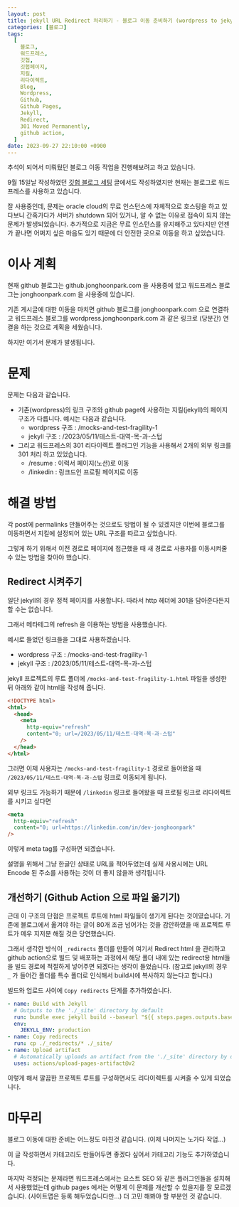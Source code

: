```yaml
---
layout: post
title: jekyll URL Redirect 처리하기 - 블로그 이동 준비하기 (wordpress to jekyll)
categories: [블로그]
tags:
  [
    블로그,
    워드프레스,
    깃헙,
    깃헙페이지,
    지킬,
    리다이렉트,
    Blog,
    Wordpress,
    Github,
    Github Pages,
    Jekyll,
    Redirect,
    301 Moved Permanently,
    github action,
  ]
date: 2023-09-27 22:10:00 +0900
---
```


추석이 되어서 미뤄뒀던 블로그 이동 작업을 진행해보려고 하고 있습니다.

9월 15일날 작성하였던 [깃헙 블로그 세팅](/2023/09/15/깃헙-블로그-세팅) 글에서도 작성하였지만 현재는 블로그로 워드프레스를 사용하고 있습니다.

잘 사용중인데, 문제는 oracle cloud의 무료 인스턴스에 자체적으로 호스팅을 하고 있다보니
간혹가다가 서버가 shutdown 되어 있거나, 알 수 없는 이유로 접속이 되지 않는 문제가 발생되었습니다.
추가적으로 지금은 무료 인스턴스를 유지해주고 있다지만 언젠가 끝나면 어쩌지 싶은 마음도 있기 때문에
더 안전한 곳으로 이동을 하고 싶었습니다.

# 이사 계획

현재 github 블로그는 github.jonghoonpark.com 을 사용중에 있고
워드프레스 블로그는 jonghoonpark.com 을 사용중에 있습니다.

기존 게시글에 대한 이동을 마치면 github 블로그를 jonghoonpark.com 으로 연결하고
워드프레스 블로그를 wordpress.jonghoonpark.com 과 같은 링크로 (당분간) 연결을 하는 것으로 계획을 세웠습니다.

하지만 여기서 문제가 발생됩니다.

# 문제

문제는 다음과 같습니다.

- 기존(wordpress)의 링크 구조와 github page에 사용하는 지킬(jekyll)의 페이지 구조가 다릅니다. 예시는 다음과 같습니다.
  - wordpress 구조 : /mocks-and-test-fragility-1
  - jekyll 구조 : /2023/05/11/테스트-대역-목-과-스텁
- 그리고 워드프레스의 301 리다이렉트 플러그인 기능을 사용해서 2개의 외부 링크를 301 처리 하고 있었습니다.
  - /resume : 이력서 페이지(노션)로 이동
  - /linkedin : 링크드인 프로필 페이지로 이동

# 해결 방법

각 post에 permalinks 만들어주는 것으로도 방법이 될 수 있겠지만 이번에 블로그를 이동하면서 지킬에 설정되어 있는 URL 구조를 따르고 싶었습니다.

그렇게 하기 위해서 이전 경로로 페이지에 접근했을 때 새 경로로 사용자를 이동시켜줄 수 있는 방법을 찾아야 했습니다.

## Redirect 시켜주기

일단 jekyll의 경우 정적 페이지를 사용합니다. 따라서 http 헤더에 301을 담아준다든지 할 수는 없습니다.

그래서 메타테그의 refresh 을 이용하는 방법을 사용했습니다.

예시로 들었던 링크들을 그대로 사용하겠습니다.

- wordpress 구조 : /mocks-and-test-fragility-1
- jekyll 구조 : /2023/05/11/테스트-대역-목-과-스텁

jekyll 프로젝트의 루트 폴더에 `/mocks-and-test-fragility-1.html` 파일을 생성한 뒤 아래와 같이 html을 작성해 줍니다.

```html
<!DOCTYPE html>
<html>
  <head>
    <meta
      http-equiv="refresh"
      content="0; url=/2023/05/11/테스트-대역-목-과-스텁"
    />
  </head>
</html>
```

그러면 이제 사용자는 `/mocks-and-test-fragility-1` 경로로 들어왔을 때
`/2023/05/11/테스트-대역-목-과-스텁` 링크로 이동되게 됩니다.

외부 링크도 가능하기 때문에 `/linkedin` 링크로 들어왔을 때 프로필 링크로 리다이렉트를 시키고 싶다면

```html
<meta
  http-equiv="refresh"
  content="0; url=https://linkedin.com/in/dev-jonghoonpark"
/>
```

이렇게 meta tag를 구성하면 되겠습니다.

설명을 위해서 그냥 한글인 상태로 URL을 적어두었는데 실제 사용시에는 URL Encode 된 주소를 사용하는 것이 더 좋지 않을까 생각됩니다.

## 개선하기 (Github Action 으로 파일 옮기기)

근데 이 구조의 단점은 프로젝트 루트에 html 파일들이 생기게 된다는 것이였습니다.
기존에 블로그에서 옮겨야 하는 글이 80개 조금 넘어가는 것을 감안하였을 때 프로젝트 루트가 메우 지저분 해질 것은 당연했습니다.

그래서 생각한 방식이 `_redirects` 폴더를 만들어 여기서 Redirect html 을 관리하고 github action으로 빌드 및 배포하는 과정에서 해당 폴더 내에 있는 redirect용 html들을 빌드 경로에 적절하게 넣어주면 되겠다는 생각이 들었습니다.
(참고로 jekyll의 경우 `_` 가 들어간 폴더를 특수 폴더로 인식해서 build시에 복사하지 않는다고 합니다.)

빌드와 업로드 사이에 `Copy redirects` 단계를 추가하였습니다.

```yml
- name: Build with Jekyll
  # Outputs to the './_site' directory by default
  run: bundle exec jekyll build --baseurl "${{ steps.pages.outputs.base_path }}"
  env:
    JEKYLL_ENV: production
- name: Copy redirects
  run: cp ./_redirects/* ./_site/
- name: Upload artifact
  # Automatically uploads an artifact from the './_site' directory by default
  uses: actions/upload-pages-artifact@v2
```

이렇게 해서 깔끔한 프로젝트 루트를 구성하면서도 리다이렉트를 시켜줄 수 있게 되었습니다.

# 마무리

블로그 이동에 대한 준비는 어느정도 마친것 같습니다.
(이제 나머지는 노가다 작업...)

이 글 작성하면서 카테고리도 만들어두면 좋겠다 싶어서 카테고리 기능도 추가하였습니다.

마지막 걱정되는 문제라면
워드프레스에서는 요스트 SEO 와 같은 플러그인들을 설치해서 사용했었는데
github pages 에서는 어떻게 이 문제를 개선할 수 있을지를 잘 모르겠습니다.
(사이트맵은 등록 해두었습니다만...)
더 고민 해봐야 할 부분인 것 같습니다.
